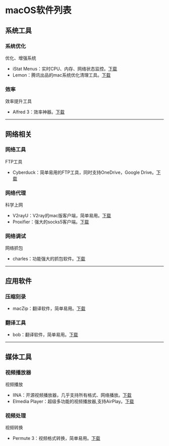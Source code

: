 # macOS软件列表

## 系统工具
### 系统优化

优化、增强系统

*   iStat Menus：实时CPU、内存、网络状态监控。[下载](http://www.pc6.com/mac/111587.html)
*   Lemon：腾讯出品的mac系统优化清理工具。[下载](https://lemon.qq.com/)


### 效率


效率提升工具

*   Alfred 3：效率神器。[下载](https://www.alfredapp.com/)

----
## 网络相关
### 网络工具

FTP工具

*   Cyberduck：简单易用的FTP工具，同时支持OneDrive，Google Drive。[下载](https://cyberduck.io/download/)

### 网络代理

科学上网

*   V2rayU：V2ray的mac版客户端，简单易用。[下载](https://github.com/yanue/V2rayU/releases)
*   Proxifier：强大的socks5客户端。[下载](https://www.proxifier.com/)

### 网络调试
网络抓包

* charles：功能强大的抓包软件。[下载](https://www.charlesproxy.com/download/#)

----

## 应用软件

### 压缩刻录
*   macZip：翻译软件，简单易用。[下载](https://ezip.awehunt.com/)

### 翻译工具
*   bob：翻译软件，简单易用。[下载](https://ripperhe.gitee.io/bob/#/general/quickstart/install)


----

## 媒体工具

### 视频播放器

视频播放

*   IINA：开源视频播放器，几乎支持所有格式、网络播放。[下载](https://github.com/iina/iina/releases)
*   Elmedia Player：超级多功能的视频播放器,支持AirPlay。[下载](#code:down)

### 视频处理

视频转换

*   Permute 3：视频格式转换，简单易用。[下载](#code:down)

